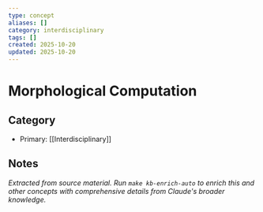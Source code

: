 ```yaml
---
type: concept
aliases: []
category: interdisciplinary
tags: []
created: 2025-10-20
updated: 2025-10-20
---
```


# Morphological Computation

## Category

- Primary: [[Interdisciplinary]]

## Notes

*Extracted from source material. Run `make kb-enrich-auto` to enrich this and other concepts with comprehensive details from Claude's broader knowledge.*
